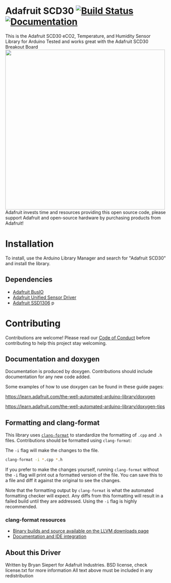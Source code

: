 # Adafruit SCD30 [![Build Status](https://github.com/adafruit/Adafruit_SCD30/workflows/Arduino%20Library%20CI/badge.svg)](https://github.com/adafruit/Adafruit_SCD30/actions)[![Documentation](https://github.com/adafruit/ci-arduino/blob/master/assets/doxygen_badge.svg)](http://adafruit.github.io/Adafruit_SCD30/html/index.html)


This is the Adafruit SCD30 eCO2, Temperature, and Humidity Sensor Library for Arduino
Tested and works great with the Adafruit SCD30 Breakout Board
[<img src="assets/board.png?raw=true" width="500px">](https://www.adafruit.com/products/48XX)
Adafruit invests time and resources providing this open source code, please support Adafruit and open-source hardware by purchasing products from Adafruit!

# Installation
To install, use the Arduino Library Manager and search for "Adafruit SCD30" and install the library.

## Dependencies
 * [Adafruit BusIO](https://github.com/adafruit/Adafruit_BusIO)
 * [Adafruit Unified Sensor Driver](https://github.com/adafruit/Adafruit_Sensor)
 * [Adafruit SSD1306](https://github.com/adafruit/Adafruit_SSD1306)
p
# Contributing

Contributions are welcome! Please read our [Code of Conduct](https://github.com/adafruit/Adafruit_SCD30/blob/master/code-of-conduct.md)
before contributing to help this project stay welcoming.

## Documentation and doxygen
Documentation is produced by doxygen. Contributions should include documentation for any new code added.

Some examples of how to use doxygen can be found in these guide pages:

https://learn.adafruit.com/the-well-automated-arduino-library/doxygen

https://learn.adafruit.com/the-well-automated-arduino-library/doxygen-tips

## Formatting and clang-format
This library uses [`clang-format`](https://releases.llvm.org/download.html) to standardize the formatting of `.cpp` and `.h` files. 
Contributions should be formatted using `clang-format`:

The `-i` flag will make the changes to the file.
```bash
clang-format -i *.cpp *.h
```
If you prefer to make the changes yourself, running `clang-format` without the `-i` flag will print out a formatted version of the file. You can save this to a file and diff it against the original to see the changes.

Note that the formatting output by `clang-format` is what the automated formatting checker will expect. Any diffs from this formatting will result in a failed build until they are addressed. Using the `-i` flag is highly recommended.

### clang-format resources
  * [Binary builds and source available on the LLVM downloads page](https://releases.llvm.org/download.html)
  * [Documentation and IDE integration](https://clang.llvm.org/docs/ClangFormat.html)

## About this Driver
Written by Bryan Siepert for Adafruit Industries.
BSD license, check license.txt for more information
All text above must be included in any redistribution
